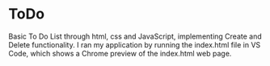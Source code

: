# ToDo
Basic To Do List through html, css and JavaScript, implementing Create and Delete functionality.
I ran my application by running the index.html file in VS Code, which shows a Chrome preview of the index.html web page.
